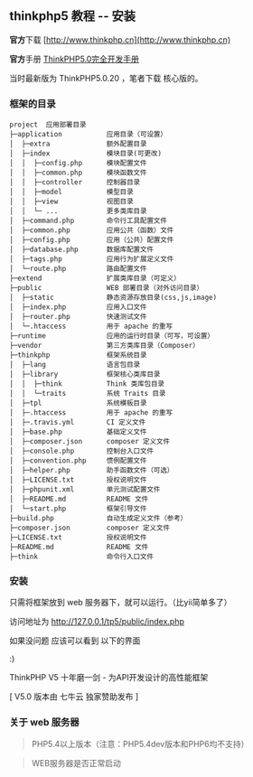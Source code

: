 ## thinkphp5 教程 -- 安装

**官方**下载
[http://www.thinkphp.cn](http://www.thinkphp.cn)

**官方**手册
[ThinkPHP5.0完全开发手册](https://www.kancloud.cn/manual/thinkphp5)

当时最新版为 ThinkPHP5.0.20 ，笔者下载 核心版的。


### 框架的目录

	project  应用部署目录
	├─application           应用目录（可设置）
	│  ├─extra            	额外配置目录
	│  ├─index              模块目录(可更改)
	│  │  ├─config.php      模块配置文件
	│  │  ├─common.php      模块函数文件
	│  │  ├─controller      控制器目录
	│  │  ├─model           模型目录
	│  │  ├─view            视图目录
	│  │  └─ ...            更多类库目录
	│  ├─command.php        命令行工具配置文件
	│  ├─common.php         应用公共（函数）文件
	│  ├─config.php         应用（公共）配置文件
	│  ├─database.php       数据库配置文件
	│  ├─tags.php           应用行为扩展定义文件
	│  └─route.php          路由配置文件
	├─extend                扩展类库目录（可定义）
	├─public                WEB 部署目录（对外访问目录）
	│  ├─static             静态资源存放目录(css,js,image)
	│  ├─index.php          应用入口文件
	│  ├─router.php         快速测试文件
	│  └─.htaccess          用于 apache 的重写
	├─runtime               应用的运行时目录（可写，可设置）
	├─vendor                第三方类库目录（Composer）
	├─thinkphp              框架系统目录
	│  ├─lang               语言包目录
	│  ├─library            框架核心类库目录
	│  │  ├─think           Think 类库包目录
	│  │  └─traits          系统 Traits 目录
	│  ├─tpl                系统模板目录
	│  ├─.htaccess          用于 apache 的重写
	│  ├─.travis.yml        CI 定义文件
	│  ├─base.php           基础定义文件
	│  ├─composer.json      composer 定义文件
	│  ├─console.php        控制台入口文件
	│  ├─convention.php     惯例配置文件
	│  ├─helper.php         助手函数文件（可选）
	│  ├─LICENSE.txt        授权说明文件
	│  ├─phpunit.xml        单元测试配置文件
	│  ├─README.md          README 文件
	│  └─start.php          框架引导文件
	├─build.php             自动生成定义文件（参考）
	├─composer.json         composer 定义文件
	├─LICENSE.txt           授权说明文件
	├─README.md             README 文件
	├─think                 命令行入口文件


### 安装

只需将框架放到 web 服务器下，就可以运行。（比yii简单多了）

访问地址为 http://127.0.0.1/tp5/public/index.php 

如果没问题 应该可以看到 以下的界面

:)

ThinkPHP V5
十年磨一剑 - 为API开发设计的高性能框架

[ V5.0 版本由 七牛云 独家赞助发布 ]

### 关于 web 服务器

> PHP5.4以上版本（注意：PHP5.4dev版本和PHP6均不支持）

> WEB服务器是否正常启动